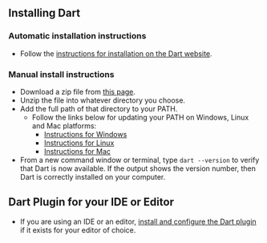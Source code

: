## Installing Dart

### Automatic installation instructions
* Follow the [instructions for installation on the Dart website](https://www.dartlang.org/install).

### Manual install instructions
* Download a zip file from [this page](https://www.dartlang.org/install/archive).
* Unzip the file into whatever directory you choose.
* Add the full path of that directory to your PATH.
    * Follow the links below for updating your PATH on Windows, Linux and Mac platforms:
        * [Instructions for Windows](https://www.computerhope.com/issues/ch000549.htm)
        * [Instructions for Linux](https://www.computerhope.com/issues/ch001647.htm)
        * [Instructions for Mac](https://www.pegaxchange.com/tag/macos-sierra-add-entry-to-path-variable/)
* From a new command window or terminal, type `dart --version` to verify that Dart is now available. If the output shows the version number, then Dart is correctly installed on your computer.

## Dart Plugin for your IDE or Editor
* If you are using an IDE or an editor, [install and configure the Dart plugin](https://www.dartlang.org/tools) if it exists for your editor of choice.

